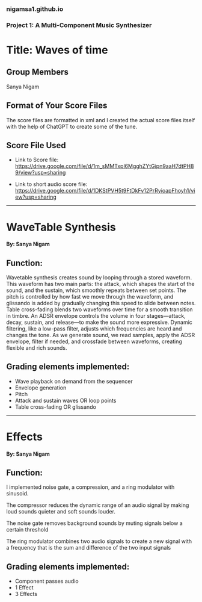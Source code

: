 ### nigamsa1.github.io

### Project 1: A Multi-Component Music Synthesizer
# Title: Waves of time

## Group Members
Sanya Nigam

## Format of Your Score Files
The score files are formatted in xml and I created the actual score files itself with the help of ChatGPT to create some of the tune.

## Score File Used
- Link to Score file: https://drive.google.com/file/d/1m_sMMTxpl6MgghZYtGipn9aaH7dtPH89/view?usp=sharing

- Link to short audio score file: https://drive.google.com/file/d/1DKStPVH5t9FtDkFv12PrRyioapFhoyh1/view?usp=sharing

--------------------------------------------------------------------------------------------------------------------------------------------------------------------

# WaveTable Synthesis
#### By: Sanya Nigam

## Function:
Wavetable synthesis creates sound by looping through a stored waveform. This waveform has two main parts: the attack, which shapes the start of the sound, and the sustain, which smoothly repeats between set points. The pitch is controlled by how fast we move through the waveform, and glissando is added by gradually changing this speed to slide between notes. Table cross-fading blends two waveforms over time for a smooth transition in timbre. An ADSR envelope controls the volume in four stages—attack, decay, sustain, and release—to make the sound more expressive. Dynamic filtering, like a low-pass filter, adjusts which frequencies are heard and changes the tone. As we generate sound, we read samples, apply the ADSR envelope, filter if needed, and crossfade between waveforms, creating flexible and rich sounds.

## Grading elements implemented:
- Wave playback on demand from the sequencer
- Envelope generation
- Pitch
- Attack and sustain waves OR loop points
- Table cross-fading OR glissando

--------------------------------------------------------------------------------------------------------------------------------------------------------------------

# Effects
#### By: Sanya Nigam

## Function:
I implemented noise gate, a compression, and a ring modulator with sinusoid. 

The compressor reduces the dynamic range of an audio signal by making loud sounds quieter and soft sounds louder.

The noise gate removes background sounds by muting signals below a certain threshold

The ring modulator combines two audio signals to create a new signal with a frequency that is the sum and difference of the two input signals

## Grading elements implemented:
- Component passes audio
-  1 Effect
-  3  Effects
